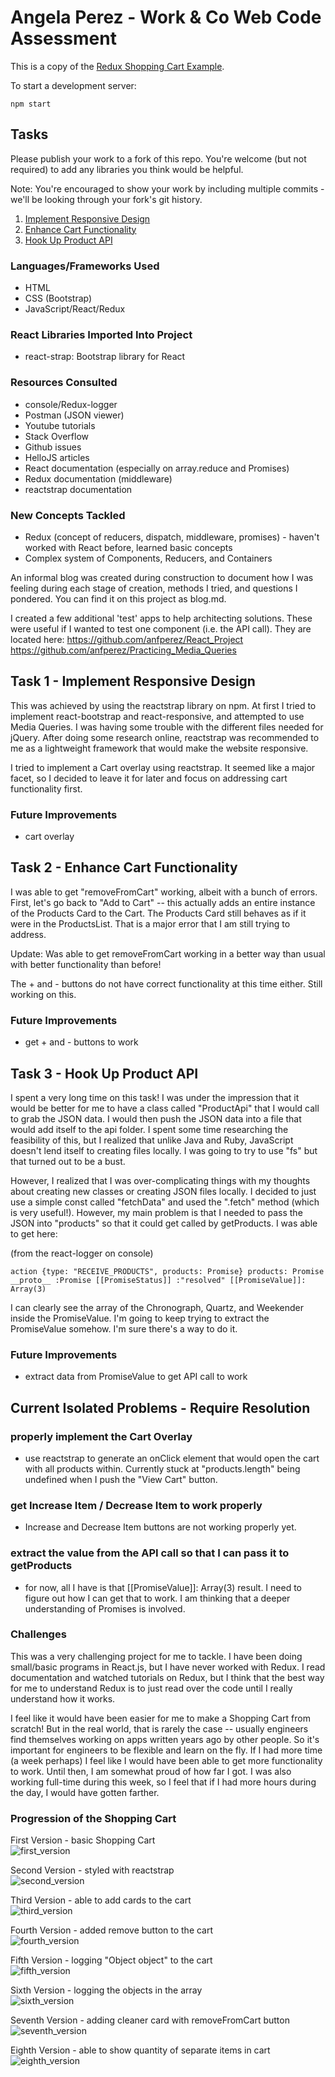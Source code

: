# Angela Perez - Work & Co Web Code Assessment

This is a copy of the [Redux Shopping Cart Example](https://github.com/reactjs/redux/tree/master/examples/shopping-cart).

To start a development server:

```
npm start
```

## Tasks

Please publish your work to a fork of this repo. You're welcome (but not required) to add any libraries you think would be helpful.

Note: You're encouraged to show your work by including multiple commits - we'll be looking through your fork's git history.

1. [Implement Responsive Design](/tasks/01-responsive-design.md)
2. [Enhance Cart Functionality](/tasks/02-cart-enhancements.md)
3. [Hook Up Product API](/tasks/03-product-api.md)

### Languages/Frameworks Used
- HTML
- CSS (Bootstrap)
- JavaScript/React/Redux

### React Libraries Imported Into Project
- react-strap: Bootstrap library for React

### Resources Consulted
- console/Redux-logger
- Postman (JSON viewer)
- Youtube tutorials
- Stack Overflow
- Github issues
- HelloJS articles
- React documentation (especially on array.reduce and Promises)
- Redux documentation (middleware)
- reactstrap documentation

### New Concepts Tackled
- Redux (concept of reducers, dispatch, middleware, promises) - haven't worked with React before, learned basic concepts
- Complex system of Components, Reducers, and Containers

An informal blog was created during construction to document how I was feeling during each stage of creation, methods I tried, and questions I pondered. You can find it on this project as blog.md.

I created a few additional 'test' apps to help architecting solutions. These were useful if I wanted to test one component (i.e. the API call). They are located here:
https://github.com/anfperez/React_Project
https://github.com/anfperez/Practicing_Media_Queries

## Task 1 - Implement Responsive Design

This was achieved by using the reactstrap library on npm. At first I tried to implement react-bootstrap and react-responsive, and attempted to use Media Queries. I was having some trouble with the different files needed for jQuery. After doing some research online, reactstrap was recommended to me as a lightweight framework that would make the website responsive.

I tried to implement a Cart overlay using reactstrap. It seemed like a major facet, so I decided to leave it for later and focus on addressing cart functionality first.

### Future Improvements
- cart overlay

## Task 2 - Enhance Cart Functionality

I was able to get "removeFromCart" working, albeit with a bunch of errors. First, let's go back to "Add to Cart" -- this actually adds an entire instance of the Products Card to the Cart. The Products Card still behaves as if it were in the ProductsList. That is a major error that I am still trying to address.

Update: Was able to get removeFromCart working in a better way than usual with better functionality than before!

The + and - buttons do not have correct functionality at this time either. Still working on this.

### Future Improvements
- get + and - buttons to work

## Task 3 - Hook Up Product API

I spent a very long time on this task! I was under the impression that it would be better for me to have a class called "ProductApi" that I would call to grab the JSON data. I would then push the JSON data into a file that would add itself to the api folder. I spent some time researching the feasibility of this, but I realized that unlike Java and Ruby, JavaScript doesn't lend itself to creating files locally. I was going to try to use "fs" but that turned out to be a bust. 

However, I realized that I was over-complicating things with my thoughts about creating new classes or creating JSON files locally. I decided to just use a simple const called "fetchData" and used the ".fetch" method (which is very useful!). However, my main problem is that I needed to pass the JSON into "products" so that it could get called by getProducts. I was able to get here:

(from the react-logger on console)

`action {type: "RECEIVE_PRODUCTS", products: Promise}
products: Promise
__proto__ :Promise
[[PromiseStatus]] :"resolved"
[[PromiseValue]]: Array(3)`

I can clearly see the array of the Chronograph, Quartz, and Weekender inside the PromiseValue. I'm going to keep trying to extract the PromiseValue somehow. I'm sure there's a way to do it. 

### Future Improvements
* extract data from PromiseValue to get API call to work

## Current Isolated Problems - Require Resolution

### properly implement the Cart Overlay
- use reactstrap to generate an onClick element that would open the cart with all products within. Currently stuck at "products.length" being undefined when I push the "View Cart" button.

### get Increase Item / Decrease Item to work properly
- Increase and Decrease Item buttons are not working properly yet.

### extract the value from the API call so that I can pass it to getProducts
- for now, all I have is that [[PromiseValue]]: Array(3) result. I need to figure out how I can get that to work. I am thinking that a deeper understanding of Promises is involved.

### Challenges

This was a very challenging project for me to tackle. I have been doing small/basic programs in React.js, but I have never worked with Redux. I read documentation and watched tutorials on Redux, but I think that the best way for me to understand Redux is to just read over the code until I really understand how it works.

I feel like it would have been easier for me to make a Shopping Cart from scratch! But in the real world, that is rarely the case -- usually engineers find themselves working on apps written years ago by other people. So it's important for engineers to be flexible and learn on the fly. If I had more time (a week perhaps) I feel like I would have been able to get more functionality to work. Until then, I am somewhat proud of how far I got. I was also working full-time during this week, so I feel that if I had more hours during the day, I would have gotten farther.

### Progression of the Shopping Cart

First Version - basic Shopping Cart <br />
![first_version](https://github.com/anfperez/code-assessment-web/blob/master/assets/screenshot_1.png)

Second Version - styled with reactstrap <br />
![second_version](https://github.com/anfperez/code-assessment-web/blob/master/assets/screenshot_2.png)

Third Version - able to add cards to the cart <br />
![third_version](https://github.com/anfperez/code-assessment-web/blob/master/assets/screenshot_3.png)

Fourth Version - added remove button to the cart <br />
![fourth_version](https://github.com/anfperez/code-assessment-web/blob/master/assets/screenshot_4.png)

Fifth Version - logging "Object object" to the cart <br />
![fifth_version](https://github.com/anfperez/code-assessment-web/blob/master/assets/screenshot_5.png)

Sixth Version - logging the objects in the array <br />
![sixth_version](https://github.com/anfperez/code-assessment-web/blob/master/assets/screenshot_6.png)

Seventh Version - adding cleaner card with removeFromCart button <br />
![seventh_version](https://github.com/anfperez/code-assessment-web/blob/master/assets/screenshot_7.png)

Eighth Version - able to show quantity of separate items in cart <br />
![eighth_version](https://github.com/anfperez/code-assessment-web/blob/master/assets/screenshot_8.png)
